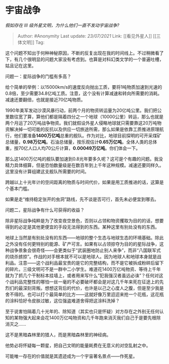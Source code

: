 # 宇宙战争
*假如存在 III 级外星文明，为什么他们一直不发动宇宙战争?*

> Author: #Anonymity
> Last update: *23/07/2021* 
> Link: [[看见外星人]] [[三体文明]]
> Tag:  

 
这个问题不知出于何种神秘原因，不断的反复出现在我的时间线上。不过稍微看了下，有几个很明显的问题大家没有考虑到。也算是对科幻类文学的一个普遍吐槽，姑且记在这里。

  


问题一：星际战争的门槛有多高？

给个简单的举例：以15000km/s的速度反向抛出工质，要将1吨物质加速到光速的0.8倍，至少需要34.8亿吨工质。注意，这个没有计算减速和转向所需要的消耗。减速还要翻倍，也就是接近70亿吨物质。

1990年美军发动沙漠风暴行动，前两个月的物资转运量为20亿吨公里。我们把公里数往宽了算，算他们都是隔着四分之一个地球（10000公里）转运，那么也就是两个月运了20万吨战争物资。我们就假设外星人侵略地球就只需要靠这20万吨物资解决掉一切可能的反抗以及供应一切旅途所需，那么如果是依靠工质推进原理航行，他们要准备**1400万亿吨**总重的舰队。作为对比，地球目前探明的可开采煤矿总储量，**0.98万亿吨**。石油总储量，按乐观估计**0.65万亿吨**。全体人类的总体重，按70亿人口人均70公斤计算，**0.00049万亿吨**。你们体会一下。

那么这1400万亿吨的舰队要加速到0.8光年要多久呢？这可是个有趣的问题。我没精力具体细算，但是恐怕数量级是在数百年到上千年这种规模。减速还要同样久。这里没有计算组建这支舰队所需要的时间。

跨越以上十光年计的空间距离的物质与时间代价，如果是用工质推进的话，这算是个基本门槛。

如果是走“维持稳定张开的虫洞”路线，先不谈是否可行，首先未必便宜到哪去。

问题二，星际战争有什么可获得的收益？

除非星际战争纯粹是为了改变夜空景色，否则以占领和物资攫取为目的的话，想要得到的必定是其他更便宜的手段无法得到的东西。某种这里有别处没有的东西。

地球上当然是有别处没有的东西——地球的整个生态与地球生态的环境基础。除此之外没有任何更特别的能源、矿产可言。如果有以占领掠夺为目的的星际战争，这种战争景象会很奇怪——会更类似于“武装圈地防止别人来争”，而非“八国联军式的烧杀掳掠”。作战的对手根本就不可以是地球人。因为地球人和地球本身就是战利品。注意——这个战利品最宝贵的是它的完整结构，而不是它被拆成粉碎后留下的碎片。三级文明可不是一群中二小学生。难道花1400万亿吨物资、等待上千年就为了抓几个干制标本挂墙上，或者用来写什么“犯我强汉者虽远必诛”？任何对这个战利品完整性的哪怕一丝一毫的不必要破坏都会是对这几千年来死在征途上的先烈们的最深刻背叛。想想这背后的代价，也许是以己之心度人之腹，但是至少我是舍不得的。也可以打个最简单的比方——这就好像万里迢迢来抢一个花瓶，这花瓶的涂料恰好令皮肤过敏，这位强盗难道舍得把这涂料洗掉？

  


至于说害怕隔着几十光年的、除知道（其实也只是怀疑）对方存在之外别无任何认知的某物强大起来会花1400万亿吨物资和几千年跑来消灭我们自己于是要先根除消灭之……

这不是黑暗森林里的猎人，而是黑暗森林里的神经病。

他势必将怀疑每一颗星，把自己文明的能量耗费在无意义的对空乱射之中。

可能唯一存在的价值就是其遗迹成为一个宇宙著名景点——作死星。



